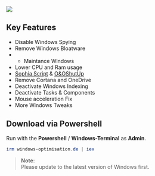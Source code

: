 <img src="https://github.com/Marvin700/Windows_Optimisation_Pack/assets/98750428/07637477-3b97-4e2f-9f24-ad17e48e8fc4">

## Key Features
* Disable Windows Spying
* Remove Windows Bloatware
* * Maintance Windows
* Lower CPU and Ram usage
* [Sophia Script](https://github.com/farag2/Sophia-Script-for-Windows "Sophia Script Documentation") & [O&OShutUp](https://www.oo-software.com/en/shutup10 "O&OShutUp")
* Remove Cortana and OneDrive
* Deactivate Windows Indexing 
* Deactivate Tasks & Components
* Mouse acceleration Fix
* More Windows Tweaks

## Download via Powershell
Run with the **Powershell** / **Windows-Terminal** as **Admin**.
  ```powershell
irm windows-optimisation.de | iex
  ```
  
> **Note**: <BR> 
Please update to the latest version of Windows first. <BR>
